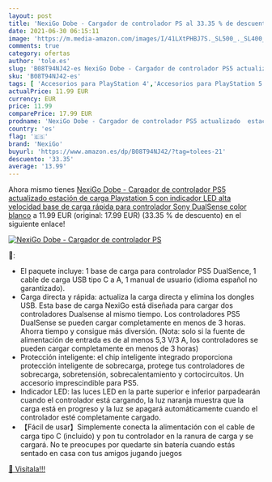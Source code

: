 ```yaml
---
layout: post
title: 'NexiGo Dobe - Cargador de controlador PS al 33.35 % de descuento'
date: 2021-06-30 06:15:11
image: 'https://m.media-amazon.com/images/I/41LXtPHBJ7S._SL500_._SL400_.jpg'
comments: true
category: ofertas
author: 'tole.es'
slug: 'B08T94NJ42-es NexiGo Dobe - Cargador de controlador PS5 actualizado...'
sku: 'B08T94NJ42-es'
tags: [ 'Accesorios para PlayStation 4','Accesorios para PlayStation 5','Baterías y cargadores para PlayStation 4','Baterías y cargadores para PlayStation 5','Cargadores para PlayStation 4','Cargadores para PlayStation 5','Electrónica','Hardware y juegos para PlayStation 4','Hardware y juegos para PlayStation 5','Videojuegos','nexigo','playstation','ps5', ]
actualPrice: 11.99 EUR
currency: EUR
price: 11.99
comparePrice: 17.99 EUR
prodname: 'NexiGo Dobe - Cargador de controlador PS5 actualizado  estación de carga Playstation 5 con indicador LED  alta velocidad  base de carga rápida para controlador Sony DualSense  color blanco'
country: 'es'
flag: '🇪🇸'
brand: 'NexiGo'
buyurl: 'https://www.amazon.es/dp/B08T94NJ42/?tag=tolees-21'
descuento: '33.35'
average: '13.99'
---
```


Ahora mismo tienes [NexiGo Dobe - Cargador de controlador PS5 actualizado  estación de carga Playstation 5 con indicador LED  alta velocidad  base de carga rápida para controlador Sony DualSense  color blanco](https://www.amazon.es/dp/B08T94NJ42/?tag=tolees-21) a 11.99 EUR (original: 17.99 EUR) (33.35 %  de descuento) en el siguiente enlace!

[![NexiGo Dobe - Cargador de controlador PS](https://m.media-amazon.com/images/I/41LXtPHBJ7S._SL500_._SL400_.jpg)](https://www.amazon.es/dp/B08T94NJ42/?tag=tolees-21)

🔎:

- El paquete incluye: 1 base de carga para controlador PS5 DualSence, 1 cable de carga USB tipo C a A, 1 manual de usuario (idioma español no garantizado).
- Carga directa y rápida: actualiza la carga directa y elimina los dongles USB. Esta base de carga NexiGo está diseñada para cargar dos controladores Dualsense al mismo tiempo. Los controladores PS5 DualSense se pueden cargar completamente en menos de 3 horas. Ahorra tiempo y consigue más diversión. (Nota: solo si la fuente de alimentación de entrada es de al menos 5,3 V/3 A, los controladores se pueden cargar completamente en menos de 3 horas)
- Protección inteligente: el chip inteligente integrado proporciona protección inteligente de sobrecarga, protege tus controladores de sobrecarga, sobretensión, sobrecalentamiento y cortocircuitos. Un accesorio imprescindible para PS5.
- Indicador LED: las luces LED en la parte superior e inferior parpadearán cuando el controlador está cargando, la luz naranja muestra que la carga está en progreso y la luz se apagará automáticamente cuando el controlador esté completamente cargado.
- 【Fácil de usar】Simplemente conecta la alimentación con el cable de carga tipo C (incluido) y pon tu controlador en la ranura de carga y se cargará. No te preocupes por quedarte sin batería cuando estás sentado en casa con tus amigos jugando juegos

[🛒 Visítala!!!](https://www.amazon.es/dp/B08T94NJ42/?tag=tolees-21)
